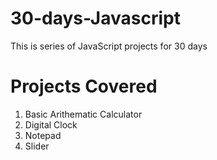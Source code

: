 # 30-days-Javascript
This is series of JavaScript projects for 30 days

# Projects Covered 
1. Basic Arithematic Calculator
2. Digital Clock
3. Notepad
4. Slider

